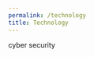 ```yaml
---
permalink: /technology
title: Technology
---
```



cyber security

[Announcing the Expansion of the Clean Network to Safeguard America’s Assets]: https://www.state.gov/announcing-the-expansion-of-the-clean-network-to-safeguard-americas-assets/
